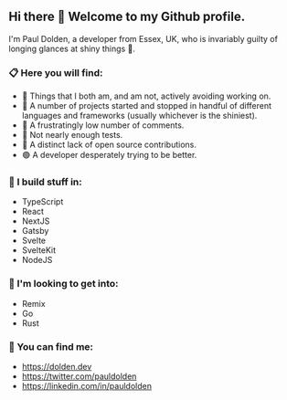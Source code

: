 ## Hi there 👋 Welcome to my Github profile.  

I'm Paul Dolden, a developer from Essex, UK, who is invariably guilty of longing glances at shiny things 💎.

### 📋 Here you will find:

- 🔴 Things that I both am, and am not, actively avoiding working on.
- 🔴 A number of projects started and stopped in handful of different languages and frameworks (usually whichever is the shiniest).
- 🔴 A frustratingly low number of comments. 
- 🔴 Not nearly enough tests.
- 🔴 A distinct lack of open source contributions.
- 🟢 A developer desperately trying to be better.

### 🔨 I build stuff in:

- TypeScript
- React
- NextJS
- Gatsby
- Svelte
- SvelteKit
- NodeJS

### 💭 I'm looking to get into:
- Remix
- Go
- Rust

### 📍 You can find me:

- https://dolden.dev
- https://twitter.com/pauldolden
- https://linkedin.com/in/pauldolden


<!--
**pauldolden/pauldolden** is a ✨ _special_ ✨ repository because its `README.md` (this file) appears on your GitHub profile.

Here are some ideas to get you started:

- 🔭 I’m currently working on ...
- 🌱 I’m currently learning ...
- 👯 I’m looking to collaborate on ...
- 🤔 I’m looking for help with ...
- 💬 Ask me about ...
- 📫 How to reach me: ...
- 😄 Pronouns: ...
- ⚡ Fun fact: ...
-->
